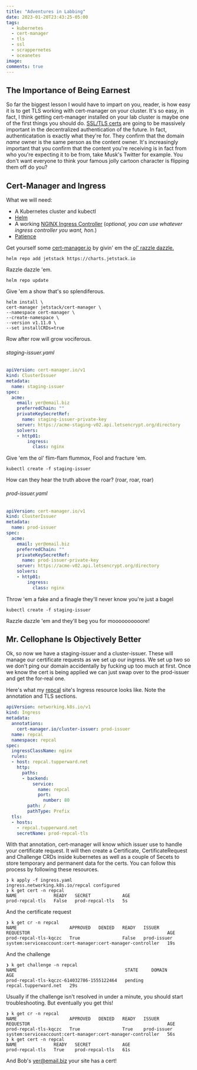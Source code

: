 ```yaml
---
title: "Adventures in Labbing"
date: 2023-01-20T23:43:25-05:00
tags:
  - kubernetes
  - cert-manager
  - tls
  - ssl
  - scrappernetes
  - oceanetes
image:
comments: true
---
```


## The Importance of Being Earnest

So far the biggest lesson I would have to impart on you, reader, is how easy it is to get TLS working with cert-manager on your cluster. It's so easy, in fact, I think getting cert-manager installed on your lab cluster is maybe one of the first things you should do. [SSL/TLS certs](https://www.linuxjournal.com/content/how-secure-your-website-openssl-and-ssl-certificates) are going to be massively important in the decentralized authentication of the future. In fact, authenticatation is exactly what they're for. They confirm that the domain *name* owner is the same person as the content owner. It's increasingly important that you confirm that the content you're receiving is in fact from who you're expecting it to be from, take Musk's Twitter for example. You don't want everyone to think your famous jolly cartoon character is flipping them off do you?

## Cert-Manager and Ingress

What we will need:
- A Kubernetes cluster and kubectl
- [Helm](https://helm.sh/docs/intro/install/)
- A working [NGINX Ingress Controller](https://github.com/kubernetes/ingress-nginx) (*optional, you can use whatever ingress controller you want, hon.*)
- [Patience](https://www.youtube.com/watch?v=Fafowelwoc0)

Get yourself some [cert-manager.io](https://cert-manager.io) by givin' em the [ol' razzle dazzle.](https://cert-manager.io/docs/installation/helm/)

`helm repo add jetstack https://charts.jetstack.io`

Razzle dazzle 'em.

`helm repo update`

Give 'em a show that's so splendiferous.

```
helm install \
cert-manager jetstack/cert-manager \
--namespace cert-manager \
--create-namespace \
--version v1.11.0 \
--set installCRDs=true
```

Row after row will grow vociferous.


###### staging-issuer.yaml
```yaml
apiVersion: cert-manager.io/v1
kind: ClusterIssuer
metadata:
  name: staging-issuer
spec:
  acme:
    email: yer@email.biz
    preferredChain: ""
    privateKeySecretRef:
      name: staging-issuer-private-key
    server: https://acme-staging-v02.api.letsencrypt.org/directory
    solvers:
    - http01:
        ingress:
          class: nginx
```

Give 'em the ol' flim-flam flummox, Fool and fracture 'em.

`kubectl create -f staging-issuer`

How can they hear the truth above the roar? (roar, roar, roar)

###### prod-issuer.yaml
```yaml
apiVersion: cert-manager.io/v1
kind: ClusterIssuer
metadata:
  name: prod-issuer
spec:
  acme:
    email: yer@email.biz
    preferredChain: ""
    privateKeySecretRef:
      name: prod-issuer-private-key
    server: https://acme-v02.api.letsencrypt.org/directory
    solvers:
    - http01:
        ingress:
          class: nginx
```

Throw 'em a fake and a finagle they'll never know you're just a bagel

`kubectl create -f staging-issuer`

Razzle dazzle 'em and they'll beg you for moooooooooore!

## Mr. Cellophane Is Objectively Better

Ok, so now we have a staging-issuer and a cluster-issuer. These will manage our certificate requests as we set up our ingress. We set up two so we don't ping our domain accidentally by fucking up too much at first. Once we know the cert is being applied we can just swap over to the prod-issuer and get the for-real one.

Here's what my [repcal](https://repcal.tupperward.net) site's Ingress resource looks like. Note the annotation and TLS sections.

```yaml
apiVersion: networking.k8s.io/v1
kind: Ingress
metadata:
  annotations:
    cert-manager.io/cluster-issuer: prod-issuer
  name: repcal
  namespace: repcal
spec:
  ingressClassName: nginx
  rules:
  - host: repcal.tupperward.net
    http:
      paths:
      - backend:
          service:
            name: repcal
            port:
              number: 80
        path: /
        pathType: Prefix
  tls:
  - hosts:
    - repcal.tupperward.net
    secretName: prod-repcal-tls
```

With that annotation, cert-manager will know which issuer use to handle your certificate request. It will then create a Certificate, CertificateRequest and Challenge CRDs inside kubernetes as well as a couple of Secets to store temporary and permanent data for the certs. You can follow this process by following these resources.

```shell
❯ k apply -f ingress.yaml
ingress.networking.k8s.io/repcal configured
❯ k get cert -n repcal
NAME              READY   SECRET            AGE
prod-repcal-tls   False   prod-repcal-tls   5s
```

And the certificate request

```shell
❯ k get cr -n repcal
NAME                    APPROVED   DENIED   READY   ISSUER        REQUESTOR                                                    AGE
prod-repcal-tls-kqczc   True                False   prod-issuer   system:serviceaccount:cert-manager:cert-manager-controller   19s
```

And the challenge
```shell
❯ k get challenge -n repcal
NAME                                         STATE     DOMAIN                  AGE
prod-repcal-tls-kqczc-614032786-1555122464   pending   repcal.tupperward.net   29s
```

Usually if the challenge isn't resolved in under a minute, you should start troubleshooting. But eventually you get this!

```shell
❯ k get cr -n repcal
NAME                    APPROVED   DENIED   READY   ISSUER        REQUESTOR                                                    AGE
prod-repcal-tls-kqczc   True                True    prod-issuer   system:serviceaccount:cert-manager:cert-manager-controller   56s
❯ k get cert -n repcal
NAME              READY   SECRET            AGE
prod-repcal-tls   True    prod-repcal-tls   61s
```

And Bob's yer@email.biz your site has a cert!